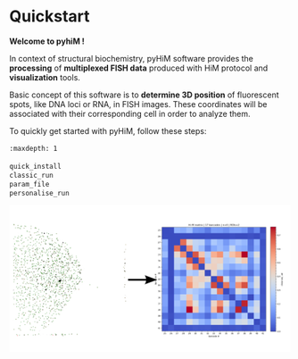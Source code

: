 # Quickstart

**Welcome to pyhiM !**

In context of structural biochemistry, pyHiM software provides the **processing** of **multiplexed FISH data** produced with HiM protocol and **visualization** tools.

Basic concept of this software is to **determine 3D position** of fluorescent spots, like DNA loci or RNA, in FISH images. These coordinates will be associated with their corresponding cell in order to analyze them.

To quickly get started with pyHiM, follow these steps:

```{toctree}
:maxdepth: 1

quick_install
classic_run
param_file
personalise_run
```

![A pyHiM output example](../_static/welcome_illustration.png)